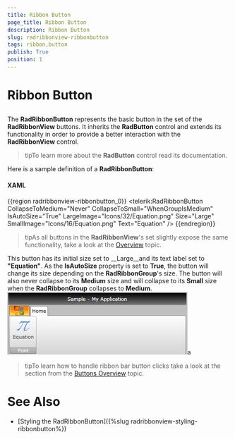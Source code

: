 ```yaml
---
title: Ribbon Button
page_title: Ribbon Button
description: Ribbon Button
slug: radribbonview-ribbonbutton
tags: ribbon,button
publish: True
position: 1
---
```


# Ribbon Button



## 

The __RadRibbonButton__ represents the basic button in the set of the __RadRibbonView__ buttons. It inherits the __RadButton__ control and extends its functionality in order to provide a better interaction with the __RadRibbonView__ control.

>tipTo learn more about the __RadButton__ control read its documentation.

Here is a sample definition of a __RadRibbonButton__:

#### __XAML__

{{region radribbonview-ribbonbutton_0}}
	<telerik:RadRibbonButton CollapseToMedium="Never" 
	                         CollapseToSmall="WhenGroupIsMedium"
	                         IsAutoSize="True"
	                         LargeImage="Icons/32/Equation.png"
	                         Size="Large"
	                         SmallImage="Icons/16/Equation.png"
	                         Text="Equation" />
	{{endregion}}



>tipAs all buttons in the __RadRibbonView__'s set slightly expose the same functionality, take a look at the 
        [Overview](52A27133-EF8C-41E8-9D59-4AE2FA7AEC47#Common_Functionality) topic.

This button has its initial size set to __Large__and its text label set to __"Equation"__. As the __IsAutoSize__ property is set to __True__, the button will change its size depending on the __RadRibbonGroup__'s size. The button will also never collapse to its __Medium__ size and will collapse to its __Small__ size when the __RadRibbonGroup__ collapses to __Medium__.![](images/RibbonView_Buttons_Button.png)a
          

>tipTo learn how to handle ribbon bar button clicks take a look at the 
        section from the [Buttons Overview](52A27133-EF8C-41E8-9D59-4AE2FA7AEC47#HandlingButtonClicks) topic.

# See Also

 * [Styling the RadRibbonButton]({%slug radribbonview-styling-ribbonbutton%})
